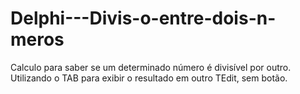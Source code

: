 # Delphi---Divis-o-entre-dois-n-meros
Calculo para saber se um determinado número é divisível por outro.
Utilizando o TAB para exibir o resultado em outro TEdit, sem botão.

